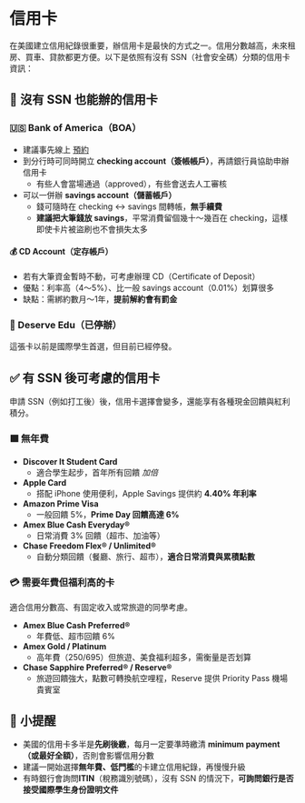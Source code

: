 # 信用卡

在美國建立信用紀錄很重要，辦信用卡是最快的方式之一。信用分數越高，未來租房、買車、貸款都更方便。以下是依照有沒有 SSN（社會安全碼）分類的信用卡資訊：

## 🔐 沒有 SSN 也能辦的信用卡

### 🇺🇸 Bank of America（BOA）

- 建議事先線上 [預約](https://secure.bankofamerica.com/secure-mycommunications/public/appointments/)
- 到分行時可同時開立 **checking account（簽帳帳戶）**，再請銀行員協助申辦信用卡
  - 有些人會當場通過（approved），有些會送去人工審核
- 可以一併辦 **savings account（儲蓄帳戶）**
  - 錢可隨時在 checking ↔ savings 間轉帳，**無手續費**
  - **建議把大筆錢放 savings**，平常消費留個幾十～幾百在 checking，這樣即使卡片被盜刷也不會損失太多

#### 💰 CD Account（定存帳戶）
- 若有大筆資金暫時不動，可考慮辦理 CD（Certificate of Deposit）
- 優點：利率高（4～5%）、比一般 savings account（0.01%）划算很多
- 缺點：需綁約數月～1年，**提前解約會有罰金**

### 🚫 Deserve Edu（已停辦）

這張卡以前是國際學生首選，但目前已經停發。

## ✅ 有 SSN 後可考慮的信用卡

申請 SSN（例如打工後）後，信用卡選擇會變多，還能享有各種現金回饋與紅利積分。

### 🟩 無年費

- **Discover It Student Card**
  - 適合學生起步，首年所有回饋 *加倍*
- **Apple Card**
  - 搭配 iPhone 使用便利，Apple Savings 提供約 **4.40% 年利率**
- **Amazon Prime Visa**
  - 一般回饋 5%，**Prime Day 回饋高達 6%**
- **Amex Blue Cash Everyday®**
  - 日常消費 3% 回饋（超市、加油等）
- **Chase Freedom Flex® / Unlimited®**
  - 自動分類回饋（餐廳、旅行、超市），**適合日常消費與累積點數**

### 💳 需要年費但福利高的卡

適合信用分數高、有固定收入或常旅遊的同學考慮。

- **Amex Blue Cash Preferred®**
  - 年費低、超市回饋 6%
- **Amex Gold / Platinum**
  - 高年費（$250/$695）但旅遊、美食福利超多，需衡量是否划算
- **Chase Sapphire Preferred® / Reserve®**
  - 旅遊回饋強大，點數可轉換航空哩程，Reserve 提供 Priority Pass 機場貴賓室

## 📝 小提醒

- 美國的信用卡多半是**先刷後繳**，每月一定要準時繳清 **minimum payment（或最好全額）**，否則會影響信用分數
- 建議一開始選擇**無年費、低門檻**的卡建立信用紀錄，再慢慢升級
- 有時銀行會詢問**ITIN**（稅務識別號碼），沒有 SSN 的情況下，**可詢問銀行是否接受國際學生身份證明文件**
